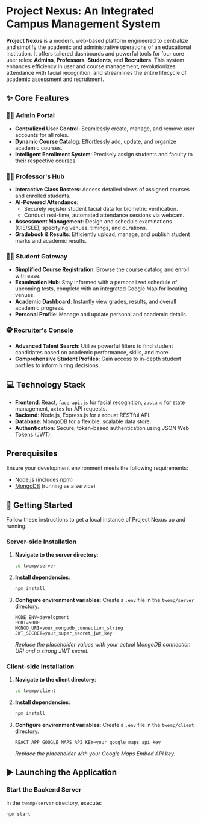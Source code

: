 # Project Nexus: An Integrated Campus Management System

**Project Nexus** is a modern, web-based platform engineered to centralize and simplify the academic and administrative operations of an educational institution. It offers tailored dashboards and powerful tools for four core user roles: **Admins**, **Professors**, **Students**, and **Recruiters**. This system enhances efficiency in user and course management, revolutionizes attendance with facial recognition, and streamlines the entire lifecycle of academic assessment and recruitment.

## ✨ Core Features

### 👨‍💼 Admin Portal
* **Centralized User Control**: Seamlessly create, manage, and remove user accounts for all roles.
* **Dynamic Course Catalog**: Effortlessly add, update, and organize academic courses.
* **Intelligent Enrollment System**: Precisely assign students and faculty to their respective courses.

### 👩‍🏫 Professor's Hub
* **Interactive Class Rosters**: Access detailed views of assigned courses and enrolled students.
* **AI-Powered Attendance**:
    * Securely register student facial data for biometric verification.
    * Conduct real-time, automated attendance sessions via webcam.
* **Assessment Management**: Design and schedule examinations (CIE/SEE), specifying venues, timings, and durations.
* **Gradebook & Results**: Efficiently upload, manage, and publish student marks and academic results.

### 🧑‍🎓 Student Gateway
* **Simplified Course Registration**: Browse the course catalog and enroll with ease.
* **Examination Hub**: Stay informed with a personalized schedule of upcoming tests, complete with an integrated Google Map for locating venues.
* **Academic Dashboard**: Instantly view grades, results, and overall academic progress.
* **Personal Profile**: Manage and update personal and academic details.

### 🕵️ Recruiter's Console
* **Advanced Talent Search**: Utilize powerful filters to find student candidates based on academic performance, skills, and more.
* **Comprehensive Student Profiles**: Gain access to in-depth student profiles to inform hiring decisions.

## 💻 Technology Stack

* **Frontend**: React, `face-api.js` for facial recognition, `zustand` for state management, `axios` for API requests.
* **Backend**: Node.js, Express.js for a robust RESTful API.
* **Database**: MongoDB for a flexible, scalable data store.
* **Authentication**: Secure, token-based authentication using JSON Web Tokens (JWT).

##  Prerequisites

Ensure your development environment meets the following requirements:

* [Node.js](https://nodejs.org/) (includes npm)
* [MongoDB](https://www.mongodb.com/try/download/community) (running as a service)

## 🚀 Getting Started

Follow these instructions to get a local instance of Project Nexus up and running.

### Server-side Installation

1.  **Navigate to the server directory**:
    ```bash
    cd twemp/server
    ```

2.  **Install dependencies**:
    ```bash
    npm install
    ```

3.  **Configure environment variables**:
    Create a `.env` file in the `twemp/server` directory.
    ```env
    NODE_ENV=development
    PORT=5000
    MONGO_URI=your_mongodb_connection_string
    JWT_SECRET=your_super_secret_jwt_key
    ```
    *Replace the placeholder values with your actual MongoDB connection URI and a strong JWT secret.*

### Client-side Installation

1.  **Navigate to the client directory**:
    ```bash
    cd twemp/client
    ```

2.  **Install dependencies**:
    ```bash
    npm install
    ```
3.  **Configure environment variables**:
    Create a `.env` file in the `twemp/client` directory.
    ```env
    REACT_APP_GOOGLE_MAPS_API_KEY=your_google_maps_api_key
    ```
    *Replace the placeholder with your Google Maps Embed API key.*

## ▶️ Launching the Application

### Start the Backend Server

In the `twemp/server` directory, execute:
```bash
npm start